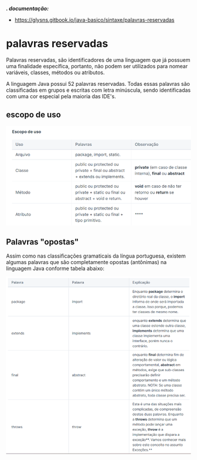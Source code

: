 ***. documentação:***
- https://glysns.gitbook.io/java-basico/sintaxe/palavras-reservadas

# palavras reservadas

Palavras reservadas, são identificadores de uma linguagem que já possuem uma finalidade específica, portanto, não podem ser utilizados para nomear variáveis, classes, métodos ou atributos.

A linguagem Java possui 52 palavras reservadas. Todas essas palavras são classificadas em grupos e escritas com letra minúscula, sendo identificadas com uma cor especial pela maioria das IDE's. 


## escopo de uso

![imagem](.\escopo-de-uso.png)

## Palavras "opostas"

Assim como nas classificações gramaticais da língua portuguesa, existem algumas palavras que são completamente opostas (antônimas) na linguagem Java conforme tabela abaixo:

![imagem](.\img\palavras-opostas.png)
